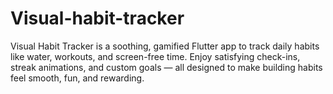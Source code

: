 # Visual-habit-tracker
Visual Habit Tracker is a soothing, gamified Flutter app to track daily habits like water, workouts, and screen-free time. Enjoy satisfying check-ins, streak animations, and custom goals — all designed to make building habits feel smooth, fun, and rewarding.
